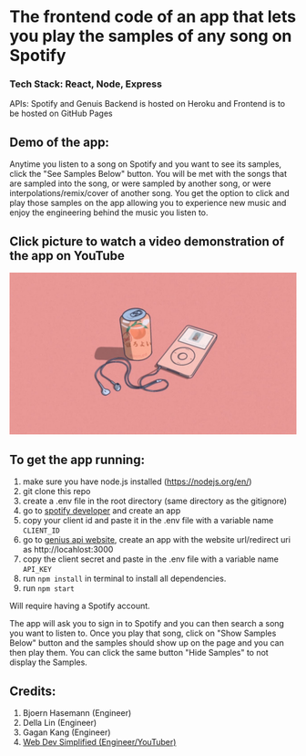 # The frontend code of an app that lets you play the samples of any song on Spotify

### Tech Stack: React, Node, Express
APIs: Spotify and Genuis
Backend is hosted on Heroku and Frontend is to be hosted on GitHub Pages

## Demo of the app:
Anytime you listen to a song on Spotify and you want to see its samples, click the "See Samples Below" button. You will be met with the songs that are sampled into the song, or were sampled by another song, or were interpolations/remix/cover of another song. You get the option to click and play those samples on the app allowing you to experience new music and enjoy the engineering behind the music you listen to. 


## Click picture to watch a video demonstration of the app on YouTube
[![](thumbnail.jpeg)](https://youtu.be/as6JAZ-Bkak)


## To get the app running:

1. make sure you have node.js installed (https://nodejs.org/en/)
2. git clone this repo
3. create a .env file in the root directory (same directory as the gitignore)
4. go to [spotify developer](https://developer.spotify.com/dashboard/login) and create an app
5. copy your client id and paste it in the .env file with a variable name `CLIENT_ID`
6. go to [genius api website](https://genius.com/api-clients), create an app with the website url/redirect uri as http://locahlost:3000
7. copy the client secret and paste in the .env file with a variable name `API_KEY`
8. run `npm install` in terminal to install all dependencies.
8. run `npm start`

Will require having a Spotify account. 

The app will ask you to sign in to Spotify and you can then search a song you want to listen to. Once you play that song, click on "Show Samples Below" button and the samples should show up on the page and you can then play them. You can click the same button "Hide Samples" to not display the Samples.


## Credits:
1. Bjoern Hasemann (Engineer)
2. Della Lin (Engineer)
3. Gagan Kang (Engineer)
4. [Web Dev Simplified (Engineer/YouTuber)](https://www.youtube.com/watch?v=Xcet6msf3eE&ab_channel=WebDevSimplified)
